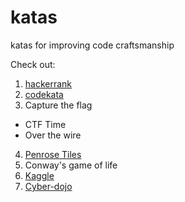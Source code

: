# katas
katas for improving code craftsmanship

Check out:
1. [hackerrank](https://www.hackerrank.com/dashboard)
2. [codekata](http://codekata.com/kata/codekata-intro/)
3. Capture the flag
- CTF Time
- Over the wire
4. [Penrose Tiles](https://github.com/ThomasCWright/katas/tree/Penrose_Tiles)
5. Conway's game of life
6. [Kaggle](https://www.kaggle.com/)
7. [Cyber-dojo](https://cyber-dojo.org/kata/edit/tvX0YD)
